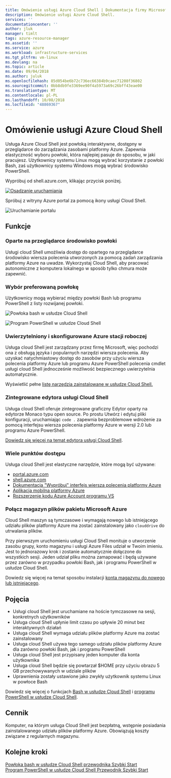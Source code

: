 ```yaml
---
title: Omówienie usługi Azure Cloud Shell | Dokumentacja firmy Microsoft
description: Omówienie usługi Azure Cloud Shell.
services: ''
documentationcenter: ''
author: jluk
manager: timlt
tags: azure-resource-manager
ms.assetid: ''
ms.service: azure
ms.workload: infrastructure-services
ms.tgt_pltfrm: vm-linux
ms.devlang: na
ms.topic: article
ms.date: 09/04/2018
ms.author: juluk
ms.openlocfilehash: 85d054be6b72c736ec66384b9caec71208f36802
ms.sourcegitcommit: 0bb8db9fe3369ee90f4a5973a69c26bff43eae00
ms.translationtype: MT
ms.contentlocale: pl-PL
ms.lasthandoff: 10/08/2018
ms.locfileid: "48869367"
---
```

# <a name="overview-of-azure-cloud-shell"></a>Omówienie usługi Azure Cloud Shell
Usługa Azure Cloud Shell jest powłoką interaktywne, dostępny w przeglądarce do zarządzania zasobami platformy Azure.
Zapewnia elastyczność wyboru powłoki, która najlepiej pasuje do sposobu, w jaki pracujesz.
Użytkownicy systemu Linux mogą wybrać korzystanie z powłoki Bash, zaś użytkownicy systemu Windows mogą wybrać środowisko PowerShell.

Wypróbuj od shell.azure.com, klikając przycisk poniżej.

[![Osadzanie uruchamiania](https://shell.azure.com/images/launchcloudshell.png "Uruchom usługę Azure Cloud Shell")](https://shell.azure.com)

Spróbuj z witryny Azure portal za pomocą ikony usługi Cloud Shell.

![Uruchamianie portalu](media/overview/portal-launch-icon.png)

## <a name="features"></a>Funkcje

### <a name="browser-based-shell-experience"></a>Oparte na przeglądarce środowisko powłoki
Usługi cloud Shell umożliwia dostęp do opartego na przeglądarce środowisko wiersza polecenia utworzonych za pomocą zadań zarządzania platformy Azure na uwadze.
Wykorzystaj Cloud Shell, aby pracować autonomiczne z komputera lokalnego w sposób tylko chmura może zapewnić.

### <a name="choice-of-preferred-shell-experience"></a>Wybór preferowaną powłokę
Użytkownicy mogą wybierać między powłoki Bash lub programu PowerShell z listy rozwijanej powłoki.

![Powłoka bash w usłudze Cloud Shell](media/overview/overview-bash-pic.png)

![Program PowerShell w usłudze Cloud Shell](media/overview/overview-ps-pic.png)

### <a name="authenticated-and-configured-azure-workstation"></a>Uwierzytelniony i skonfigurowane Azure stacji roboczej
Usługa cloud Shell jest zarządzany przez firmę Microsoft, więc pochodzi ona z obsługą języka i popularnych narzędzi wiersza polecenia. Aby uzyskać natychmiastowy dostęp do zasobów przy użyciu wiersza polecenia platformy Azure lub programu Azure PowerShell polecenia cmdlet usługi cloud Shell jednocześnie możliwość bezpiecznego uwierzytelnia automatycznie.

Wyświetlić pełne [listę narzędzia zainstalowane w usłudze Cloud Shell.](features.md#tools)

### <a name="integrated-cloud-shell-editor"></a>Zintegrowane edytora usługi Cloud Shell
Usługa cloud Shell oferuje zintegrowane graficzny Edytor oparty na edytorze Monaco typu open source. Po prostu Utwórz i edytuj pliki konfiguracji, uruchamiając `code .` zapewnia bezproblemowe wdrożenie za pomocą interfejsu wiersza polecenia platformy Azure w wersji 2.0 lub programu Azure PowerShell.

[Dowiedz się więcej na temat edytora usługi Cloud Shell](using-cloud-shell-editor.md).

### <a name="multiple-access-points"></a>Wiele punktów dostępu
Usługa cloud Shell jest elastyczne narzędzie, które mogą być używane:
* [portal.azure.com](https://portal.azure.com)
* [shell.azure.com](https://shell.azure.com)
* [Dokumentacja "Wypróbuj" interfejs wiersza polecenia platformy Azure](https://docs.microsoft.com/cli/azure?view=azure-cli-latest)
* [Aplikacja mobilna platformy Azure](https://azure.microsoft.com/features/azure-portal/mobile-app/)
* [Rozszerzenie kodu Azure Account programu VS](https://marketplace.visualstudio.com/items?itemName=ms-vscode.azure-account)

### <a name="connect-your-microsoft-azure-files-storage"></a>Połącz magazyn plików pakietu Microsoft Azure
Cloud Shell maszyn są tymczasowe i wymagają nowego lub istniejącego udziału plików platformy Azure ma zostać zainstalowany jako `clouddrive` do utrwalania plików.

Przy pierwszym uruchomieniu usługi Cloud Shell monituje o utworzenie zasobu grupy, konto magazynu i usługi Azure Files udział w Twoim imieniu. Jest to jednorazowy krok i zostanie automatycznie dołączone do wszystkich sesji. Jeden udział pliku można zamapować i będą używane przez zarówno w przypadku powłoki Bash, jak i programu PowerShell w usłudze Cloud Shell.

Dowiedz się więcej na temat sposobu instalacji [konta magazynu do nowego lub istniejącego](persisting-shell-storage.md).

## <a name="concepts"></a>Pojęcia
* Usługi cloud Shell jest uruchamiane na hoście tymczasowe na sesji, konkretnych użytkowników
* Usługa cloud Shell upłynie limit czasu po upływie 20 minut bez interaktywnych działań
* Usługa cloud Shell wymaga udziału plików platformy Azure ma zostać zainstalowany
* Usługa cloud Shell używa tego samego udziału plików platformy Azure dla zarówno powłoki Bash, jak i programu PowerShell
* Usługa cloud Shell jest przypisany jeden komputer dla konta użytkownika
* Usługa cloud Shell będzie się powtarzał $HOME przy użyciu obrazu 5 GB przechowywanych w udziale plików
* Uprawnienia zostały ustawione jako zwykły użytkownik systemu Linux w powłoce Bash

Dowiedz się więcej o funkcjach [Bash w usłudze Cloud Shell](features.md) i [programu PowerShell w usłudze Cloud Shell](features-powershell.md).

## <a name="pricing"></a>Cennik
Komputer, na którym usługa Cloud Shell jest bezpłatną, wstępnie posiadania zainstalowanego udziału plików platformy Azure. Obowiązują koszty związane z regularnych magazynu.

## <a name="next-steps"></a>Kolejne kroki
[Powłoka bash w usłudze Cloud Shell przewodnika Szybki Start](quickstart.md) <br>
[Program PowerShell w usłudze Cloud Shell Przewodnik Szybki Start](quickstart-powershell.md)
